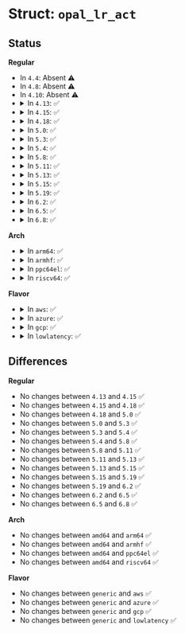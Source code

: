 # Struct: <code>opal_lr_act</code>

## Status
<b>Regular</b>
<ul>
<li>
In <code>4.4</code>: Absent ⚠️
</li>
<li>
In <code>4.8</code>: Absent ⚠️
</li>
<li>
In <code>4.10</code>: Absent ⚠️
</li>
<li>
<details>
<summary>In <code>4.13</code>: ✅</summary>

```c
struct opal_lr_act {
    struct opal_key key;
    __u32 sum;
    __u8 num_lrs;
    __u8 lr[9];
    __u8 align[2];
};
```
</details>
</li>
<li>
<details>
<summary>In <code>4.15</code>: ✅</summary>

```c
struct opal_lr_act {
    struct opal_key key;
    __u32 sum;
    __u8 num_lrs;
    __u8 lr[9];
    __u8 align[2];
};
```
</details>
</li>
<li>
<details>
<summary>In <code>4.18</code>: ✅</summary>

```c
struct opal_lr_act {
    struct opal_key key;
    __u32 sum;
    __u8 num_lrs;
    __u8 lr[9];
    __u8 align[2];
};
```
</details>
</li>
<li>
<details>
<summary>In <code>5.0</code>: ✅</summary>

```c
struct opal_lr_act {
    struct opal_key key;
    __u32 sum;
    __u8 num_lrs;
    __u8 lr[9];
    __u8 align[2];
};
```
</details>
</li>
<li>
<details>
<summary>In <code>5.3</code>: ✅</summary>

```c
struct opal_lr_act {
    struct opal_key key;
    __u32 sum;
    __u8 num_lrs;
    __u8 lr[9];
    __u8 align[2];
};
```
</details>
</li>
<li>
<details>
<summary>In <code>5.4</code>: ✅</summary>

```c
struct opal_lr_act {
    struct opal_key key;
    __u32 sum;
    __u8 num_lrs;
    __u8 lr[9];
    __u8 align[2];
};
```
</details>
</li>
<li>
<details>
<summary>In <code>5.8</code>: ✅</summary>

```c
struct opal_lr_act {
    struct opal_key key;
    __u32 sum;
    __u8 num_lrs;
    __u8 lr[9];
    __u8 align[2];
};
```
</details>
</li>
<li>
<details>
<summary>In <code>5.11</code>: ✅</summary>

```c
struct opal_lr_act {
    struct opal_key key;
    __u32 sum;
    __u8 num_lrs;
    __u8 lr[9];
    __u8 align[2];
};
```
</details>
</li>
<li>
<details>
<summary>In <code>5.13</code>: ✅</summary>

```c
struct opal_lr_act {
    struct opal_key key;
    __u32 sum;
    __u8 num_lrs;
    __u8 lr[9];
    __u8 align[2];
};
```
</details>
</li>
<li>
<details>
<summary>In <code>5.15</code>: ✅</summary>

```c
struct opal_lr_act {
    struct opal_key key;
    __u32 sum;
    __u8 num_lrs;
    __u8 lr[9];
    __u8 align[2];
};
```
</details>
</li>
<li>
<details>
<summary>In <code>5.19</code>: ✅</summary>

```c
struct opal_lr_act {
    struct opal_key key;
    __u32 sum;
    __u8 num_lrs;
    __u8 lr[9];
    __u8 align[2];
};
```
</details>
</li>
<li>
<details>
<summary>In <code>6.2</code>: ✅</summary>

```c
struct opal_lr_act {
    struct opal_key key;
    __u32 sum;
    __u8 num_lrs;
    __u8 lr[9];
    __u8 align[2];
};
```
</details>
</li>
<li>
<details>
<summary>In <code>6.5</code>: ✅</summary>

```c
struct opal_lr_act {
    struct opal_key key;
    __u32 sum;
    __u8 num_lrs;
    __u8 lr[9];
    __u8 align[2];
};
```
</details>
</li>
<li>
<details>
<summary>In <code>6.8</code>: ✅</summary>

```c
struct opal_lr_act {
    struct opal_key key;
    __u32 sum;
    __u8 num_lrs;
    __u8 lr[9];
    __u8 align[2];
};
```
</details>
</li>
</ul>
<b>Arch</b>
<ul>
<li>
<details>
<summary>In <code>arm64</code>: ✅</summary>

```c
struct opal_lr_act {
    struct opal_key key;
    __u32 sum;
    __u8 num_lrs;
    __u8 lr[9];
    __u8 align[2];
};
```
</details>
</li>
<li>
<details>
<summary>In <code>armhf</code>: ✅</summary>

```c
struct opal_lr_act {
    struct opal_key key;
    __u32 sum;
    __u8 num_lrs;
    __u8 lr[9];
    __u8 align[2];
};
```
</details>
</li>
<li>
<details>
<summary>In <code>ppc64el</code>: ✅</summary>

```c
struct opal_lr_act {
    struct opal_key key;
    __u32 sum;
    __u8 num_lrs;
    __u8 lr[9];
    __u8 align[2];
};
```
</details>
</li>
<li>
<details>
<summary>In <code>riscv64</code>: ✅</summary>

```c
struct opal_lr_act {
    struct opal_key key;
    __u32 sum;
    __u8 num_lrs;
    __u8 lr[9];
    __u8 align[2];
};
```
</details>
</li>
</ul>
<b>Flavor</b>
<ul>
<li>
<details>
<summary>In <code>aws</code>: ✅</summary>

```c
struct opal_lr_act {
    struct opal_key key;
    __u32 sum;
    __u8 num_lrs;
    __u8 lr[9];
    __u8 align[2];
};
```
</details>
</li>
<li>
<details>
<summary>In <code>azure</code>: ✅</summary>

```c
struct opal_lr_act {
    struct opal_key key;
    __u32 sum;
    __u8 num_lrs;
    __u8 lr[9];
    __u8 align[2];
};
```
</details>
</li>
<li>
<details>
<summary>In <code>gcp</code>: ✅</summary>

```c
struct opal_lr_act {
    struct opal_key key;
    __u32 sum;
    __u8 num_lrs;
    __u8 lr[9];
    __u8 align[2];
};
```
</details>
</li>
<li>
<details>
<summary>In <code>lowlatency</code>: ✅</summary>

```c
struct opal_lr_act {
    struct opal_key key;
    __u32 sum;
    __u8 num_lrs;
    __u8 lr[9];
    __u8 align[2];
};
```
</details>
</li>
</ul>

## Differences
<b>Regular</b>
<ul>
<li>
No changes between <code>4.13</code> and <code>4.15</code> ✅
</li>
<li>
No changes between <code>4.15</code> and <code>4.18</code> ✅
</li>
<li>
No changes between <code>4.18</code> and <code>5.0</code> ✅
</li>
<li>
No changes between <code>5.0</code> and <code>5.3</code> ✅
</li>
<li>
No changes between <code>5.3</code> and <code>5.4</code> ✅
</li>
<li>
No changes between <code>5.4</code> and <code>5.8</code> ✅
</li>
<li>
No changes between <code>5.8</code> and <code>5.11</code> ✅
</li>
<li>
No changes between <code>5.11</code> and <code>5.13</code> ✅
</li>
<li>
No changes between <code>5.13</code> and <code>5.15</code> ✅
</li>
<li>
No changes between <code>5.15</code> and <code>5.19</code> ✅
</li>
<li>
No changes between <code>5.19</code> and <code>6.2</code> ✅
</li>
<li>
No changes between <code>6.2</code> and <code>6.5</code> ✅
</li>
<li>
No changes between <code>6.5</code> and <code>6.8</code> ✅
</li>
</ul>
<b>Arch</b>
<ul>
<li>
No changes between <code>amd64</code> and <code>arm64</code> ✅
</li>
<li>
No changes between <code>amd64</code> and <code>armhf</code> ✅
</li>
<li>
No changes between <code>amd64</code> and <code>ppc64el</code> ✅
</li>
<li>
No changes between <code>amd64</code> and <code>riscv64</code> ✅
</li>
</ul>
<b>Flavor</b>
<ul>
<li>
No changes between <code>generic</code> and <code>aws</code> ✅
</li>
<li>
No changes between <code>generic</code> and <code>azure</code> ✅
</li>
<li>
No changes between <code>generic</code> and <code>gcp</code> ✅
</li>
<li>
No changes between <code>generic</code> and <code>lowlatency</code> ✅
</li>
</ul>
